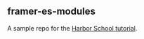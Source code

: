 ## framer-es-modules

A sample repo for the [Harbor School tutorial](https://harbor.school/ko/framer-the-complete-guide/framer-overview/framer-and-external-packages-2022/).

